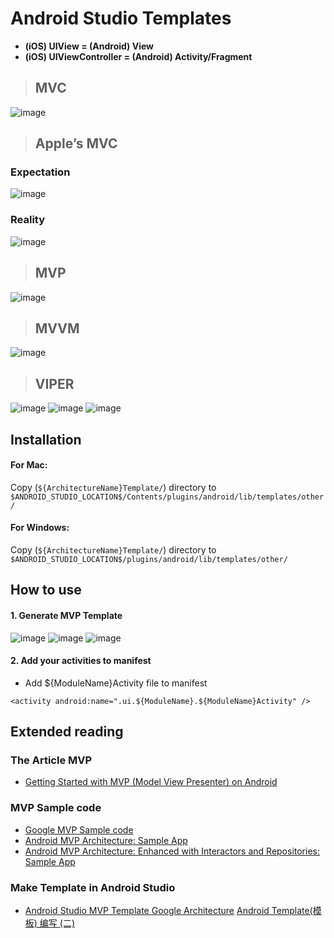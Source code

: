 # Android Studio Templates

* **(iOS) UIView = (Android) View**
* **(iOS) UIViewController = (Android) Activity/Fragment**

> ## MVC
![image](https://miro.medium.com/max/1000/1*E9A5fOrSr0yVmc7Kly5C6A.png)

> ## Apple’s MVC
### Expectation
![image](https://miro.medium.com/max/1000/1*c0aGaDNX41qu6e8E4OEgwQ.png)
### Reality
![image](https://miro.medium.com/max/1400/1*PkWjDU0jqGJOB972cMsrnA.png)

> ## MVP
![image](https://miro.medium.com/max/1400/1*hKUCPEHg6TDz6gtOlnFYwQ.png)

> ## MVVM
![image](https://miro.medium.com/max/1400/1*uhPpTHYzTmHGrAZy8hiM7w.png)

> ## VIPER
![image](https://miro.medium.com/max/1400/1*0pN3BNTXfwKbf08lhwutag.png)
![image](https://miro.medium.com/max/2042/1*6W73TuYu1DWi9JY4_Uh8aA.png)
![image](https://drive.google.com/uc?export=view&id=120d2r77DQ-hB7w5F1ysjwXqxRIrAtTzX)


## Installation

#### For Mac:

Copy (`${ArchitectureName}Template/`) directory to `$ANDROID_STUDIO_LOCATION$/Contents/plugins/android/lib/templates/other/`

#### For Windows:

Copy (`${ArchitectureName}Template/`) directory to `$ANDROID_STUDIO_LOCATION$/plugins/android/lib/templates/other/`

## How to use

#### 1. Generate MVP Template
![image](https://drive.google.com/uc?export=view&id=15esxyryuWLJvFG5XAQRF3fpsWc8qBagZ)
![image](https://drive.google.com/uc?export=view&id=1TiAXQbhri88kpfxXg4dGLjTiC8XBMAWO)
![image](https://drive.google.com/uc?export=view&id=1zuuPlIVYyU8WxILklXdGaYorEfh9NMr8)


#### 2. Add your activities to manifest
* Add ${ModuleName}Activity file to manifest
```
<activity android:name=".ui.${ModuleName}.${ModuleName}Activity" />
```

## Extended reading
### The Article MVP
* [Getting Started with MVP (Model View Presenter) on Android](https://github.com/googlesamples/android-architecture/tree/todo-mvp-kotlin)

### MVP Sample code
* [Google MVP Sample code](https://github.com/googlesamples/android-architecture/tree/todo-mvp-kotlin)
* [Android MVP Architecture: Sample App](https://github.com/MindorksOpenSource/android-mvp-architecture)
* [Android MVP Architecture: Enhanced with Interactors and Repositories: Sample App](https://github.com/MindorksOpenSource/android-mvp-interactor-architecture)

### Make Template in Android Studio
* [Android Studio MVP Template Google Architecture](https://proandroiddev.com/android-studio-mvp-template-google-architecture-29c93a940341)
[Android Template(模板) 编写 (二)](https://www.jianshu.com/p/b53e89ea5ea5)

